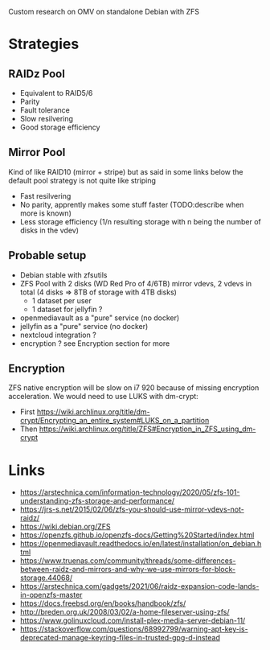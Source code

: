 Custom research on OMV on standalone Debian with ZFS

# Strategies

## RAIDz Pool

- Equivalent to RAID5/6
- Parity
- Fault tolerance
- Slow resilvering
- Good storage efficiency

## Mirror Pool

Kind of like RAID10 (mirror + stripe) but as said in some links below the default pool strategy
is not quite like striping

- Fast resilvering
- No parity, apprently makes some stuff faster (TODO:describe when more is known)
- Less storage efficiency (1/n resulting storage with n being the number of disks in the vdev)

## Probable setup
- Debian stable with zfsutils
- ZFS Pool with 2 disks (WD Red Pro of 4/6TB) mirror vdevs, 2 vdevs in total (4 disks => 8TB of storage with 4TB disks)
  - 1 dataset per user
  - 1 dataset for jellyfin ?
- openmediavault as a "pure" service (no docker)
- jellyfin as a "pure" service (no docker)
- nextcloud integration ?
- encryption ? see Encryption section for more

## Encryption
ZFS native encryption will be slow on i7 920 because of missing encryption acceleration.
We would need to use LUKS with dm-crypt:
- First https://wiki.archlinux.org/title/dm-crypt/Encrypting_an_entire_system#LUKS_on_a_partition
- Then https://wiki.archlinux.org/title/ZFS#Encryption_in_ZFS_using_dm-crypt

# Links

- https://arstechnica.com/information-technology/2020/05/zfs-101-understanding-zfs-storage-and-performance/
- https://jrs-s.net/2015/02/06/zfs-you-should-use-mirror-vdevs-not-raidz/
- https://wiki.debian.org/ZFS
- https://openzfs.github.io/openzfs-docs/Getting%20Started/index.html
- https://openmediavault.readthedocs.io/en/latest/installation/on_debian.html
- https://www.truenas.com/community/threads/some-differences-between-raidz-and-mirrors-and-why-we-use-mirrors-for-block-storage.44068/
- https://arstechnica.com/gadgets/2021/06/raidz-expansion-code-lands-in-openzfs-master
- https://docs.freebsd.org/en/books/handbook/zfs/
- http://breden.org.uk/2008/03/02/a-home-fileserver-using-zfs/
- https://www.golinuxcloud.com/install-plex-media-server-debian-11/
- https://stackoverflow.com/questions/68992799/warning-apt-key-is-deprecated-manage-keyring-files-in-trusted-gpg-d-instead
